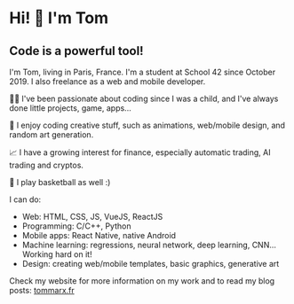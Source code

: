# Hi! 👋 I'm Tom

## Code is a powerful tool!

I'm Tom, living in Paris, France.
I'm a student at School 42 since October 2019. I also freelance as a web and mobile developer.

👨‍💻 I've been passionate about coding since I was a child, and I've always done little projects, game, apps...

🎨 I enjoy coding creative stuff, such as animations, web/mobile design, and random art generation.

📈 I have a growing interest for finance, especially automatic trading, AI trading and cryptos.

🏀 I play basketball as well :)

I can do:
- Web: HTML, CSS, JS, VueJS, ReactJS
- Programming: C/C++, Python
- Mobile apps: React Native, native Android
- Machine learning: regressions, neural network, deep learning, CNN... Working hard on it!
- Design: creating web/mobile templates, basic graphics, generative art

Check my website for more information on my work and to read my blog posts: [tommarx.fr](https://tommarx.fr)
